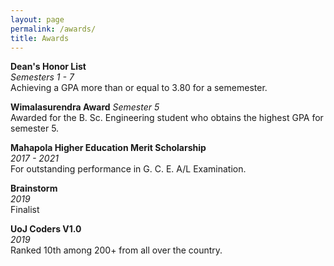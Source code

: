 ```yaml
---
layout: page
permalink: /awards/
title: Awards
---
```


**Dean's Honor List**\
*Semesters 1 - 7*\
Achieving a GPA more than or equal to 3.80 for a sememester.

**Wimalasurendra Award**
*Semester 5*\
Awarded for the B. Sc. Engineering student who obtains the highest GPA for semester 5.

**Mahapola Higher Education Merit Scholarship**\
*2017 - 2021*\
For outstanding performance in G. C. E. A/L Examination.

**Brainstorm**\
*2019*\
Finalist

**UoJ Coders V1.0**\
*2019*\
Ranked 10th among 200+ from all over the country.
